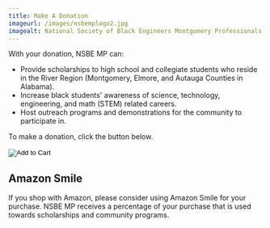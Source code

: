 ```yaml
---
title: Make A Donation
imageurl: /images/nsbemplogo2.jpg
imagealt: National Society of Black Engineers Montgomery Professionals
---
```


With your donation, NSBE MP can:

* Provide scholarships to high school and collegiate students who reside in the River Region 
(Montgomery, Elmore, and Autauga Counties in Alabama).
* Increase black students' awareness of science, technology, engineering, and math (STEM) related careers.
* Host outreach programs and demonstrations for the community to participate in.

To make a donation, click the button below.

<form action="https://www.paypal.com/cgi-bin/webscr" method="post" target="_top" class="pb-2">
<input type="hidden" name="cmd" value="_s-xclick" />
<input type="hidden" name="hosted_button_id" value="XFLNPYSHSRQ4Y" />
<input type="image" src="https://www.paypalobjects.com/en_US/i/btn/btn_donateCC_LG.gif" border="0" name="submit" title="Add to Cart" />
<img alt="" border="0" src="https://www.paypal.com/en_US/i/scr/pixel.gif" width="1" height="1" />
</form>

## Amazon Smile

If you shop with Amazon, please consider using Amazon Smile for your purchase. NSBE MP receives a percentage of your purchase that is used towards scholarships and community programs. 

<div id="amznCharityBanner">
    <script type="text/javascript" async src="/js/amazonsmile.min.js"></script>
    <iframe style="display: block; border: medium none;" scrolling="no" frameborder="0"></iframe>
</div>
